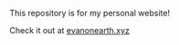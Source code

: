 This repository is for my personal website!

Check it out at [evanonearth.xyz](https://evanonearth.xyz)